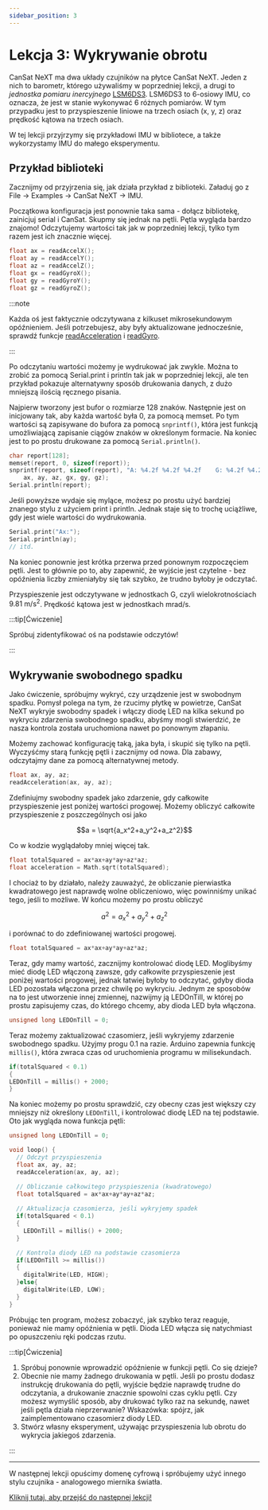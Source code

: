 ```yaml
---
sidebar_position: 3
---
```


# Lekcja 3: Wykrywanie obrotu

CanSat NeXT ma dwa układy czujników na płytce CanSat NeXT. Jeden z nich to barometr, którego używaliśmy w poprzedniej lekcji, a drugi to _jednostka pomiaru inercyjnego_ [LSM6DS3](./../CanSat-hardware/on_board_sensors#inertial-measurement-unit). LSM6DS3 to 6-osiowy IMU, co oznacza, że jest w stanie wykonywać 6 różnych pomiarów. W tym przypadku jest to przyspieszenie liniowe na trzech osiach (x, y, z) oraz prędkość kątowa na trzech osiach.

W tej lekcji przyjrzymy się przykładowi IMU w bibliotece, a także wykorzystamy IMU do małego eksperymentu.

## Przykład biblioteki

Zacznijmy od przyjrzenia się, jak działa przykład z biblioteki. Załaduj go z File -> Examples -> CanSat NeXT -> IMU.

Początkowa konfiguracja jest ponownie taka sama - dołącz bibliotekę, zainicjuj serial i CanSat. Skupmy się jednak na pętli. Pętla wygląda bardzo znajomo! Odczytujemy wartości tak jak w poprzedniej lekcji, tylko tym razem jest ich znacznie więcej.

```Cpp title="Odczytywanie wartości IMU"
float ax = readAccelX();
float ay = readAccelY();
float az = readAccelZ();
float gx = readGyroX();
float gy = readGyroY();
float gz = readGyroZ();
```

:::note

Każda oś jest faktycznie odczytywana z kilkuset mikrosekundowym opóźnieniem. Jeśli potrzebujesz, aby były aktualizowane jednocześnie, sprawdź funkcje [readAcceleration](./../CanSat-software/library_specification#readacceleration) i [readGyro](./../CanSat-software/library_specification#readgyro).

:::

Po odczytaniu wartości możemy je wydrukować jak zwykle. Można to zrobić za pomocą Serial.print i println tak jak w poprzedniej lekcji, ale ten przykład pokazuje alternatywny sposób drukowania danych, z dużo mniejszą ilością ręcznego pisania.

Najpierw tworzony jest bufor o rozmiarze 128 znaków. Następnie jest on inicjowany tak, aby każda wartość była 0, za pomocą memset. Po tym wartości są zapisywane do bufora za pomocą `snprintf()`, która jest funkcją umożliwiającą zapisanie ciągów znaków w określonym formacie. Na koniec jest to po prostu drukowane za pomocą `Serial.println()`.

```Cpp title="Zaawansowane drukowanie"
char report[128];
memset(report, 0, sizeof(report));
snprintf(report, sizeof(report), "A: %4.2f %4.2f %4.2f    G: %4.2f %4.2f %4.2f",
    ax, ay, az, gx, gy, gz);
Serial.println(report);
```

Jeśli powyższe wydaje się mylące, możesz po prostu użyć bardziej znanego stylu z użyciem print i println. Jednak staje się to trochę uciążliwe, gdy jest wiele wartości do wydrukowania.

```Cpp title="Zwykłe drukowanie"
Serial.print("Ax:");
Serial.println(ay);
// itd.
```

Na koniec ponownie jest krótka przerwa przed ponownym rozpoczęciem pętli. Jest to głównie po to, aby zapewnić, że wyjście jest czytelne - bez opóźnienia liczby zmieniałyby się tak szybko, że trudno byłoby je odczytać.

Przyspieszenie jest odczytywane w jednostkach G, czyli wielokrotnościach $9.81 \text{ m}/\text{s}^2$. Prędkość kątowa jest w jednostkach $\text{mrad}/\text{s}$.

:::tip[Ćwiczenie]

Spróbuj zidentyfikować oś na podstawie odczytów!

:::

## Wykrywanie swobodnego spadku

Jako ćwiczenie, spróbujmy wykryć, czy urządzenie jest w swobodnym spadku. Pomysł polega na tym, że rzucimy płytkę w powietrze, CanSat NeXT wykryje swobodny spadek i włączy diodę LED na kilka sekund po wykryciu zdarzenia swobodnego spadku, abyśmy mogli stwierdzić, że nasza kontrola została uruchomiona nawet po ponownym złapaniu.

Możemy zachować konfigurację taką, jaka była, i skupić się tylko na pętli. Wyczyśćmy starą funkcję pętli i zacznijmy od nowa. Dla zabawy, odczytajmy dane za pomocą alternatywnej metody.

```Cpp title="Odczyt przyspieszenia"
float ax, ay, az;
readAcceleration(ax, ay, az);
```

Zdefiniujmy swobodny spadek jako zdarzenie, gdy całkowite przyspieszenie jest poniżej wartości progowej. Możemy obliczyć całkowite przyspieszenie z poszczególnych osi jako

$$a = \sqrt{a_x^2+a_y^2+a_z^2}$$

Co w kodzie wyglądałoby mniej więcej tak.

```Cpp title="Obliczanie całkowitego przyspieszenia"
float totalSquared = ax*ax+ay*ay+az*az;
float acceleration = Math.sqrt(totalSquared);
```

I chociaż to by działało, należy zauważyć, że obliczanie pierwiastka kwadratowego jest naprawdę wolne obliczeniowo, więc powinniśmy unikać tego, jeśli to możliwe. W końcu możemy po prostu obliczyć

$$a^2 = a_x^2+a_y^2+a_z^2$$

i porównać to do zdefiniowanej wartości progowej.

```Cpp title="Obliczanie całkowitego przyspieszenia kwadratowego"
float totalSquared = ax*ax+ay*ay+az*az;
```

Teraz, gdy mamy wartość, zacznijmy kontrolować diodę LED. Moglibyśmy mieć diodę LED włączoną zawsze, gdy całkowite przyspieszenie jest poniżej wartości progowej, jednak łatwiej byłoby to odczytać, gdyby dioda LED pozostała włączona przez chwilę po wykryciu. Jednym ze sposobów na to jest utworzenie innej zmiennej, nazwijmy ją LEDOnTill, w której po prostu zapisujemy czas, do którego chcemy, aby dioda LED była włączona.

```Cpp title="Zmienna czasomierza"
unsigned long LEDOnTill = 0;
```

Teraz możemy zaktualizować czasomierz, jeśli wykryjemy zdarzenie swobodnego spadku. Użyjmy progu 0.1 na razie. Arduino zapewnia funkcję `millis()`, która zwraca czas od uruchomienia programu w milisekundach.

```Cpp title="Aktualizacja czasomierza"
if(totalSquared < 0.1)
{
LEDOnTill = millis() + 2000;
}
```

Na koniec możemy po prostu sprawdzić, czy obecny czas jest większy czy mniejszy niż określony `LEDOnTill`, i kontrolować diodę LED na tej podstawie. Oto jak wygląda nowa funkcja pętli:

```Cpp title="Funkcja pętli wykrywająca swobodny spadek"
unsigned long LEDOnTill = 0;

void loop() {
  // Odczyt przyspieszenia
  float ax, ay, az;
  readAcceleration(ax, ay, az);

  // Obliczanie całkowitego przyspieszenia (kwadratowego)
  float totalSquared = ax*ax+ay*ay+az*az;
  
  // Aktualizacja czasomierza, jeśli wykryjemy spadek
  if(totalSquared < 0.1)
  {
    LEDOnTill = millis() + 2000;
  }

  // Kontrola diody LED na podstawie czasomierza
  if(LEDOnTill >= millis())
  {
    digitalWrite(LED, HIGH);
  }else{
    digitalWrite(LED, LOW);
  }
}
```

Próbując ten program, możesz zobaczyć, jak szybko teraz reaguje, ponieważ nie mamy opóźnienia w pętli. Dioda LED włącza się natychmiast po opuszczeniu ręki podczas rzutu.

:::tip[Ćwiczenia]

1. Spróbuj ponownie wprowadzić opóźnienie w funkcji pętli. Co się dzieje?
2. Obecnie nie mamy żadnego drukowania w pętli. Jeśli po prostu dodasz instrukcję drukowania do pętli, wyjście będzie naprawdę trudne do odczytania, a drukowanie znacznie spowolni czas cyklu pętli. Czy możesz wymyślić sposób, aby drukować tylko raz na sekundę, nawet jeśli pętla działa nieprzerwanie? Wskazówka: spójrz, jak zaimplementowano czasomierz diody LED.
3. Stwórz własny eksperyment, używając przyspieszenia lub obrotu do wykrycia jakiegoś zdarzenia.

:::

---

W następnej lekcji opuścimy domenę cyfrową i spróbujemy użyć innego stylu czujnika - analogowego miernika światła.

[Kliknij tutaj, aby przejść do następnej lekcji!](./lesson4)